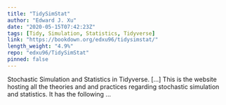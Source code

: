 ```yaml
---
title: "TidySimStat"
author: "Edward J. Xu"
date: "2020-05-15T07:42:23Z"
tags: [Tidy, Simulation, Statistics, Tidyverse]
link: "https://bookdown.org/edxu96/tidysimstat/"
length_weight: "4.9%"
repo: "edxu96/TidySimStat"
pinned: false
---
```


Stochastic Simulation and Statistics in Tidyverse. [...] This is the website hosting all the theories and and practices regarding stochastic simulation and statistics. It has the following ...
